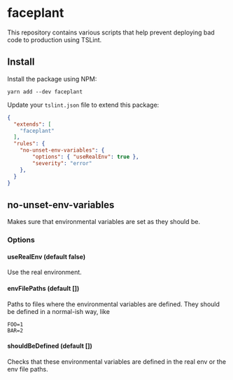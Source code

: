 # faceplant
This repository contains various scripts that help prevent deploying bad code to production using TSLint.

## Install

Install the package using NPM:

    yarn add --dev faceplant

Update your `tslint.json` file to extend this package:

```json
{
  "extends": [
    "faceplant"
  ],
  "rules": {
    "no-unset-env-variables": {
        "options": { "useRealEnv": true },
        "severity": "error"
    },
  }
}
```

## no-unset-env-variables

Makes sure that environmental variables are set as they should be.

### Options

#### useRealEnv (default false)

Use the real environment.

#### envFilePaths (default [])

Paths to files where the environmental variables are defined. They should be defined in a normal-ish way, like
```
FOO=1
BAR=2
```

#### shouldBeDefined (default [])

Checks that these environmental variables are defined in the real env or the env file paths.
